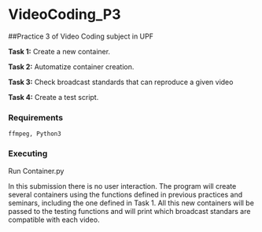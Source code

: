 # VideoCoding_P3
##Practice 3 of Video Coding subject in UPF

**Task 1:** Create a new container.

**Task 2:** Automatize container creation.

**Task 3:** Check broadcast standards that can reproduce a given video

**Task 4:** Create a test script.

### Requirements
	ffmpeg, Python3

### Executing
Run Container.py

In this submission there is no user interaction.
The program will create several containers using the functions defined in previous practices and seminars, including the one defined in Task 1.
All this new containers will be passed to the testing functions and will print which broadcast standars are compatible with each video.
